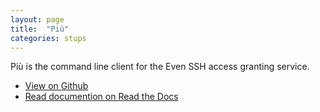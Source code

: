 ```yaml
---
layout: page
title:  "Più"
categories: stups
---
```


Più is the command line client for the Even SSH access granting service.

* [View on Github](https://github.com/zalando-stups/piu)
* [Read documention on Read the Docs](//docs.stups.io/en/latest/components/piu.html)
